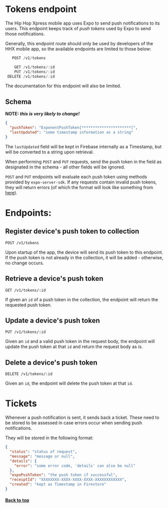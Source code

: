 # Tokens endpoint
The Hip Hop Xpress mobile app uses Expo to send push notifications to its users. This endpoint keeps track of *push tokens* used by Expo to send those notifications. 

Generally, this endpoint route should only be used by developers of the HHX mobile app, so the available endpoints are limited to those below:

```javascript
   POST /v1/tokens

    GET /v1/tokens/:id
    PUT /v1/tokens/:id
 DELETE /v1/tokens/:id
```

The documentation for this endpoint will also be limited.

## Schema
**NOTE: *this is very likely to change!***
```json
{
  "pushToken": "ExponentPushToken[**********************]",
  "lastUpdated": "some timestamp information as a string"
}
```
The `lastUpdated` field will be kept in Firebase internally as a Timestamp, but will be converted to a string upon retrieval.

When performing `POST` and `PUT` requests, send the push token in the field as designated in the schema - all other fields will be ignored.

`POST` and `PUT` endpoints will evaluate each push token using methods provided by `expo-server-sdk`. If any requests contain invalid push tokens, they will return errors (of which the format will look like something from [here](errors)).

# Endpoints:

## Register device's push token to collection
`POST /v1/tokens`

Upon startup of the app, the device will send its push token to this endpoint. If the push token is not already in the collection, it will be added - otherwise, no change occurs.


## Retrieve a device's push token
`GET /v1/tokens/:id`

If given an `id` of a push token in the collection, the endpoint will return the requested push token.

## Update a device's push token
`PUT /v1/tokens/:id`

Given an `id` and a valid push token in the request body, the endpoint will update the push token at that `id` and return the request body as is.

## Delete a device's push token
`DELETE /v1/tokens/:id`

Given an `id`, the endpoint will delete the push token at that `id`.

# Tickets
Whenever a push notification is sent, it sends back a ticket. These need to be stored to be assessed in case errors occur when sending push notifications.

They will be stored in the following format:
```json
{
  "status": "status of request",
  "message": "message or null",
  "details": {
    "error": "some error code, 'details' can also be null"
  },
  "expoPushToken": "the push token if successful",
  "receiptId": "XXXXXXXX-XXXX-XXXX-XXXX-XXXXXXXXXXXX",
  "created": "kept as Timestamp in Firestore"
}
```

#### [Back to top](#tokens-endpoint)
